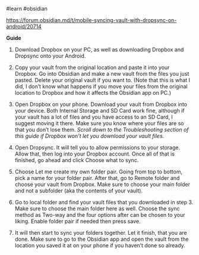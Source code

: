 #learn #obsidian

https://forum.obsidian.md/t/mobile-syncing-vault-with-dropsync-on-android/20714

**Guide**

1.  Download Dropbox on your PC, as well as downloading Dropbox and Dropsync onto your Android.
    
2.  Copy your vault from the original location and paste it into your Dropbox. Go into Obsidian and make a new vault from the files you just pasted. Delete your original vault if you want to. (Note that this is what I did, I don’t know what happens if you move your files from the original location to Dropbox and how it affects the Obsidian app on PC.)
    
3.  Open Dropbox on your phone. Download your vault from Dropbox into your device. Both Internal Storage and SD Card work fine, although if your vault has a lot of files and you have access to an SD Card, I suggest moving it there. Make sure you know where your files are so that you don’t lose them. _Scroll down to the Troubleshooting section of this guide if Dropbox won’t let you download your vault files._
    
4.  Open Dropsync. It will tell you to allow permissions to your storage. Allow that, then log into your Dropbox account. Once all of that is finished, go ahead and click Choose what to sync.
    
5.  Choose Let me create my own folder pair. Going from top to bottom, pick a name for your folder pair. After that, go to Remote folder and choose your vault from Dropbox. Make sure to choose your main folder and not a subfolder (aka the contents of your vault).
    
6.  Go to local folder and find your vault files that you downloaded in step 3. Make sure to choose the main folder here as well. Choose the sync method as Two-way and the four options after can be chosen to your liking. Enable folder pair if needed then press save.
    
7.  It will then start to sync your folders together. Let it finish, that you are done. Make sure to go to the Obsidian app and open the vault from the location you saved it at on your phone if you haven’t done so already.